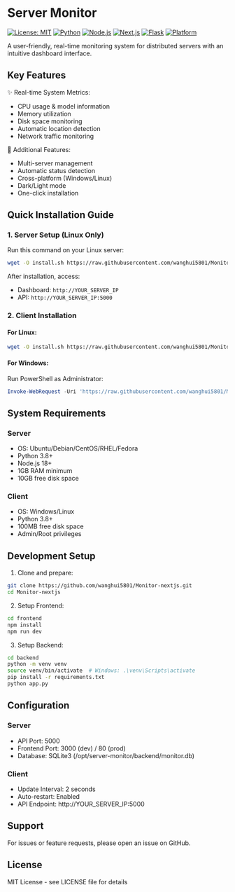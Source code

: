# Server Monitor

[![License: MIT](https://img.shields.io/badge/License-MIT-yellow.svg)](https://opensource.org/licenses/MIT)
[![Python](https://img.shields.io/badge/Python-3.8+-blue.svg)](https://www.python.org/downloads/)
[![Node.js](https://img.shields.io/badge/Node.js-18+-green.svg)](https://nodejs.org/)
[![Next.js](https://img.shields.io/badge/Next.js-14.0+-black.svg)](https://nextjs.org/)
[![Flask](https://img.shields.io/badge/Flask-3.0+-lightgrey.svg)](https://flask.palletsprojects.com/)
[![Platform](https://img.shields.io/badge/Platform-Linux%20%7C%20Windows-orange.svg)](https://github.com/wanghui5801/Monitor-nextjs)

A user-friendly, real-time monitoring system for distributed servers with an intuitive dashboard interface.

## Key Features

✨ Real-time System Metrics:
- CPU usage & model information
- Memory utilization
- Disk space monitoring
- Automatic location detection
- Network traffic monitoring

🌟 Additional Features:
- Multi-server management
- Automatic status detection
- Cross-platform (Windows/Linux)
- Dark/Light mode
- One-click installation

## Quick Installation Guide

### 1. Server Setup (Linux Only)

Run this command on your Linux server:

```bash
wget -O install.sh https://raw.githubusercontent.com/wanghui5801/Monitor-nextjs/main/install_server.sh && chmod +x install.sh && sudo ./install.sh
```

After installation, access:
- Dashboard: `http://YOUR_SERVER_IP`
- API: `http://YOUR_SERVER_IP:5000`

### 2. Client Installation

#### For Linux:

```bash
wget -O install.sh https://raw.githubusercontent.com/wanghui5801/Monitor-nextjs/main/install_client.sh && chmod +x install.sh && sudo ./install.sh
```

#### For Windows:
Run PowerShell as Administrator:

```powershell
Invoke-WebRequest -Uri 'https://raw.githubusercontent.com/wanghui5801/Monitor-nextjs/main/install_client.bat' -OutFile 'install_client.bat'; .\install_client.bat
```

## System Requirements

### Server
- OS: Ubuntu/Debian/CentOS/RHEL/Fedora
- Python 3.8+
- Node.js 18+
- 1GB RAM minimum
- 10GB free disk space

### Client
- OS: Windows/Linux
- Python 3.8+
- 100MB free disk space
- Admin/Root privileges

## Development Setup

1. Clone and prepare:

```bash
git clone https://github.com/wanghui5801/Monitor-nextjs.git
cd Monitor-nextjs
```

2. Setup Frontend:

```bash
cd frontend
npm install
npm run dev
```

3. Setup Backend:

```bash
cd backend
python -m venv venv
source venv/bin/activate  # Windows: .\venv\Scripts\activate
pip install -r requirements.txt
python app.py
```

## Configuration

### Server
- API Port: 5000
- Frontend Port: 3000 (dev) / 80 (prod)
- Database: SQLite3 (/opt/server-monitor/backend/monitor.db)

### Client
- Update Interval: 2 seconds
- Auto-restart: Enabled
- API Endpoint: http://YOUR_SERVER_IP:5000

## Support

For issues or feature requests, please open an issue on GitHub.

## License

MIT License - see LICENSE file for details